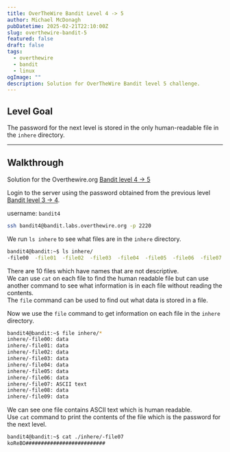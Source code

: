 ```yaml
---
title: OverTheWire Bandit Level 4 -> 5
author: Michael McDonagh
pubDatetime: 2025-02-21T22:10:00Z
slug: overthewire-bandit-5
featured: false
draft: false
tags:
  - overthewire
  - bandit
  - linux
ogImage: ""
description: Solution for OverTheWire Bandit level 5 challenge.
---
```


## Level Goal

The password for the next level is stored in the only human-readable file in the `inhere` directory.

---

## Walkthrough

Solution for the Overthewire.org [Bandit level 4 -> 5](https://overthewire.org/wargames/bandit/bandit5.html)

Login to the server using the password obtained from the previous level [Bandit level 3 -> 4](/posts/overthewire-bandit-4).  

username: `bandit4`  

```bash
ssh bandit4@bandit.labs.overthewire.org -p 2220
```

We run `ls inhere` to see what files are in the `inhere` directory.  

```bash
bandit4@bandit:~$ ls inhere/
-file00  -file01  -file02  -file03  -file04  -file05  -file06  -file07  -file08  -file09
```

There are 10 files which have names that are not descriptive.  
We can use `cat` on each file to find the human readable file but can use another command to see what information is in each file without reading the contents.  
The `file` command can be used to find out what data is stored in a file.  

Now we use the `file` command to get information on each file in the `inhere` directory.  

```bash
bandit4@bandit:~$ file inhere/*  
inhere/-file00: data 
inhere/-file01: data  
inhere/-file02: data
inhere/-file03: data
inhere/-file04: data 
inhere/-file05: data 
inhere/-file06: data
inhere/-file07: ASCII text
inhere/-file08: data
inhere/-file09: data
```

We can see one file contains ASCII text which is human readable.  
Use `cat` command to print the contents of the file which is the password for the next level.

```bash
bandit4@bandit:~$ cat ./inhere/-file07
koReBO##########################
```
